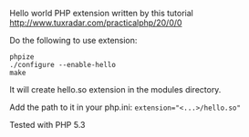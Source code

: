 Hello world PHP extension written by this tutorial http://www.tuxradar.com/practicalphp/20/0/0


Do the following to use extension:
```
phpize
./configure --enable-hello
make
```


It will create hello.so extension in the modules directory.


Add the path to it in your php.ini:
`extension="<...>/hello.so"`


Tested with PHP 5.3